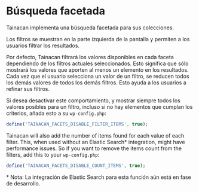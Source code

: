 # Búsqueda facetada 

Tainacan implementa una búsqueda facetada para sus colecciones.

Los filtros se muestran en la parte izquierda de la pantalla y permiten a los usuarios filtrar los resultados.

Por defecto, Tainacan filtrará los valores disponibles en cada faceta dependiendo de los filtros actuales seleccionados. Esto significa que sólo mostrará los valores que aporten al menos un elemento en los resultados. Cada vez que el usuario selecciona un valor de un filtro, se reducen todos los demás valores de todos los demás filtros. Esto ayuda a los usuarios a refinar sus filtros.

Si desea desactivar este comportamiento, y mostrar siempre todos los valores posibles para un filtro, incluso si no hay elementos que cumplan los criterios, añada esto a su `wp-config.php`:

```php
define('TAINACAN_FACETS_DISABLE_FILTER_ITEMS', true);
```

Tainacan will also add the number of items found for each value of each filter. This, when used without an Elastic Search* integration, might have performance issues. So if you want to remove the items count from the filters, add this to your `wp-config.php`:

```php
define('TAINACAN_FACETS_DISABLE_COUNT_ITEMS', true);
```

\* Nota: La integración de Elastic Search para esta función aún está en fase de desarrollo.
